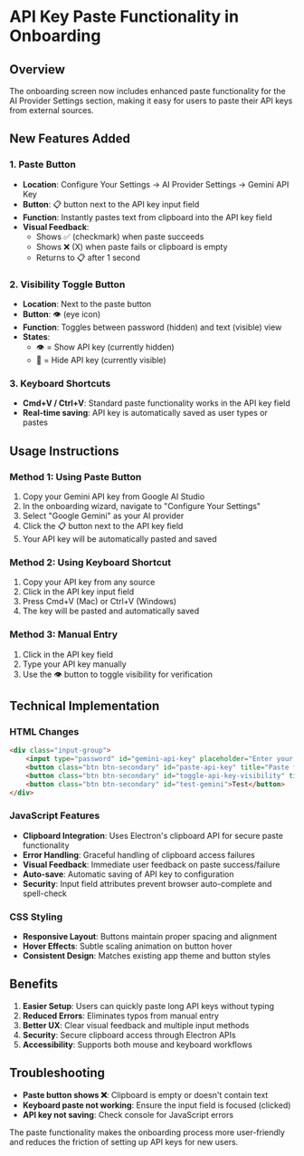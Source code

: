 # API Key Paste Functionality in Onboarding

## Overview
The onboarding screen now includes enhanced paste functionality for the AI Provider Settings section, making it easy for users to paste their API keys from external sources.

## New Features Added

### 1. Paste Button
- **Location**: Configure Your Settings → AI Provider Settings → Gemini API Key
- **Button**: 📋 button next to the API key input field
- **Function**: Instantly pastes text from clipboard into the API key field
- **Visual Feedback**: 
  - Shows ✅ (checkmark) when paste succeeds
  - Shows ❌ (X) when paste fails or clipboard is empty
  - Returns to 📋 after 1 second

### 2. Visibility Toggle Button
- **Location**: Next to the paste button
- **Button**: 👁 (eye icon)
- **Function**: Toggles between password (hidden) and text (visible) view
- **States**:
  - 👁 = Show API key (currently hidden)
  - 🙈 = Hide API key (currently visible)

### 3. Keyboard Shortcuts
- **Cmd+V / Ctrl+V**: Standard paste functionality works in the API key field
- **Real-time saving**: API key is automatically saved as user types or pastes

## Usage Instructions

### Method 1: Using Paste Button
1. Copy your Gemini API key from Google AI Studio
2. In the onboarding wizard, navigate to "Configure Your Settings"
3. Select "Google Gemini" as your AI provider
4. Click the 📋 button next to the API key field
5. Your API key will be automatically pasted and saved

### Method 2: Using Keyboard Shortcut
1. Copy your API key from any source
2. Click in the API key input field
3. Press Cmd+V (Mac) or Ctrl+V (Windows)
4. The key will be pasted and automatically saved

### Method 3: Manual Entry
1. Click in the API key field
2. Type your API key manually
3. Use the 👁 button to toggle visibility for verification

## Technical Implementation

### HTML Changes
```html
<div class="input-group">
    <input type="password" id="gemini-api-key" placeholder="Enter your Gemini API key" autocomplete="off" spellcheck="false">
    <button class="btn btn-secondary" id="paste-api-key" title="Paste from clipboard">📋</button>
    <button class="btn btn-secondary" id="toggle-api-key-visibility" title="Toggle visibility">👁</button>
    <button class="btn btn-secondary" id="test-gemini">Test</button>
</div>
```

### JavaScript Features
- **Clipboard Integration**: Uses Electron's clipboard API for secure paste functionality
- **Error Handling**: Graceful handling of clipboard access failures
- **Visual Feedback**: Immediate user feedback on paste success/failure
- **Auto-save**: Automatic saving of API key to configuration
- **Security**: Input field attributes prevent browser auto-complete and spell-check

### CSS Styling
- **Responsive Layout**: Buttons maintain proper spacing and alignment
- **Hover Effects**: Subtle scaling animation on button hover
- **Consistent Design**: Matches existing app theme and button styles

## Benefits
1. **Easier Setup**: Users can quickly paste long API keys without typing
2. **Reduced Errors**: Eliminates typos from manual entry
3. **Better UX**: Clear visual feedback and multiple input methods
4. **Security**: Secure clipboard access through Electron APIs
5. **Accessibility**: Supports both mouse and keyboard workflows

## Troubleshooting
- **Paste button shows ❌**: Clipboard is empty or doesn't contain text
- **Keyboard paste not working**: Ensure the input field is focused (clicked)
- **API key not saving**: Check console for JavaScript errors

The paste functionality makes the onboarding process more user-friendly and reduces the friction of setting up API keys for new users.